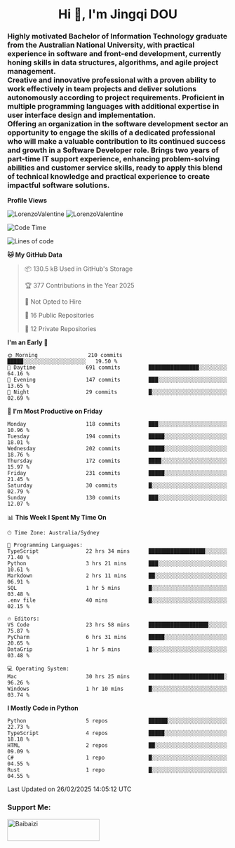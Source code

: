 <h1 align="center">Hi 👋, I'm Jingqi DOU</h1>
<h3 align="left">
Highly motivated Bachelor of Information Technology graduate from the Australian National University, with practical experience in software and front-end development, currently honing skills in data structures, algorithms, and agile project management. <br>
Creative and innovative professional with a proven ability to work effectively in team projects and deliver solutions autonomously according to project requirements. Proficient in multiple programming languages with additional expertise in user interface design and implementation. <br>
Offering an organization in the software development sector an opportunity to engage the skills of a dedicated professional who will make a valuable contribution to its continued success and growth in a Software Developer role. Brings two years of part-time IT support experience, enhancing problem-solving abilities and customer service skills, ready to apply this blend of technical knowledge and practical experience to create impactful software solutions.
</h3>

**Profile Views**<br>
<!-- <img src="https://count.getloli.com/get/@:name" alt="LorenzoValentine" theme="rule34" /> -->
<img src="https://count.getloli.com/@LorenzoValentine?name=LorenzoValentine&theme=asoul&padding=7&offset=0&align=center&scale=2&pixelated=1&darkmode=auto&prefix=020315" alt="LorenzoValentine" theme="rule34" />
<img src="https://count.getloli.com/@LorenzoValentine?name=LorenzoValentine&theme=food&padding=7&offset=0&align=center&scale=2&pixelated=1&darkmode=auto&prefix=020315" alt="LorenzoValentine" theme="rule34" />
 

<!--START_SECTION:waka-->
![Code Time](http://img.shields.io/badge/Code%20Time-1%2C581%20hrs%2035%20mins-blue)

![Lines of code](https://img.shields.io/badge/From%20Hello%20World%20I%27ve%20Written-222.4%20thousand%20lines%20of%20code-blue)

**🐱 My GitHub Data** 

> 📦 130.5 kB Used in GitHub's Storage 
 > 
> 🏆 377 Contributions in the Year 2025
 > 
> 🚫 Not Opted to Hire
 > 
> 📜 16 Public Repositories 
 > 
> 🔑 12 Private Repositories 
 > 
**I'm an Early 🐤** 

```text
🌞 Morning                210 commits         █████░░░░░░░░░░░░░░░░░░░░   19.50 % 
🌆 Daytime                691 commits         ████████████████░░░░░░░░░   64.16 % 
🌃 Evening                147 commits         ███░░░░░░░░░░░░░░░░░░░░░░   13.65 % 
🌙 Night                  29 commits          █░░░░░░░░░░░░░░░░░░░░░░░░   02.69 % 
```
📅 **I'm Most Productive on Friday** 

```text
Monday                   118 commits         ███░░░░░░░░░░░░░░░░░░░░░░   10.96 % 
Tuesday                  194 commits         █████░░░░░░░░░░░░░░░░░░░░   18.01 % 
Wednesday                202 commits         █████░░░░░░░░░░░░░░░░░░░░   18.76 % 
Thursday                 172 commits         ████░░░░░░░░░░░░░░░░░░░░░   15.97 % 
Friday                   231 commits         █████░░░░░░░░░░░░░░░░░░░░   21.45 % 
Saturday                 30 commits          █░░░░░░░░░░░░░░░░░░░░░░░░   02.79 % 
Sunday                   130 commits         ███░░░░░░░░░░░░░░░░░░░░░░   12.07 % 
```


📊 **This Week I Spent My Time On** 

```text
🕑︎ Time Zone: Australia/Sydney

💬 Programming Languages: 
TypeScript               22 hrs 34 mins      ██████████████████░░░░░░░   71.40 % 
Python                   3 hrs 21 mins       ███░░░░░░░░░░░░░░░░░░░░░░   10.61 % 
Markdown                 2 hrs 11 mins       ██░░░░░░░░░░░░░░░░░░░░░░░   06.91 % 
SQL                      1 hr 5 mins         █░░░░░░░░░░░░░░░░░░░░░░░░   03.48 % 
.env file                40 mins             █░░░░░░░░░░░░░░░░░░░░░░░░   02.15 % 

🔥 Editors: 
VS Code                  23 hrs 58 mins      ███████████████████░░░░░░   75.87 % 
PyCharm                  6 hrs 31 mins       █████░░░░░░░░░░░░░░░░░░░░   20.65 % 
DataGrip                 1 hr 5 mins         █░░░░░░░░░░░░░░░░░░░░░░░░   03.48 % 

💻 Operating System: 
Mac                      30 hrs 25 mins      ████████████████████████░   96.26 % 
Windows                  1 hr 10 mins        █░░░░░░░░░░░░░░░░░░░░░░░░   03.74 % 
```

**I Mostly Code in Python** 

```text
Python                   5 repos             ██████░░░░░░░░░░░░░░░░░░░   22.73 % 
TypeScript               4 repos             █████░░░░░░░░░░░░░░░░░░░░   18.18 % 
HTML                     2 repos             ██░░░░░░░░░░░░░░░░░░░░░░░   09.09 % 
C#                       1 repo              █░░░░░░░░░░░░░░░░░░░░░░░░   04.55 % 
Rust                     1 repo              █░░░░░░░░░░░░░░░░░░░░░░░░   04.55 % 
```




 Last Updated on 26/02/2025 14:05:12 UTC
<!--END_SECTION:waka-->

<!-- [![willianrod's wakatime stats](https://github-readme-stats.vercel.app/api/wakatime?username=lorenzoval2050)](https://github.com/anuraghazra/github-readme-stats) -->


<h3 align="left">Support Me:</h3>
<p><a href="https://www.buymeacoffee.com/Baibaizi"> <img align="left" src="https://cdn.buymeacoffee.com/buttons/v2/default-yellow.png" height="50" width="210" alt="Baibaizi" /></a></p><br><br>
